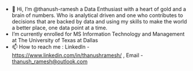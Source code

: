 - 👋 Hi, I’m @thanush-ramesh a Data Enthusiast with a heart of gold and a brain of numbers. Who is analytical driven and one who contributes to decisions that are backed by data and using my skills to make the world a better place, one data point at a time.
-  I’m currently enrolled for MS Information Technology and Management at The University of Texas at Dallas
- 📫 How to reach me : LinkedIn - https://www.linkedin.com/in/thanushramesh/ , Email - thanush_ramesh@outlook.com



